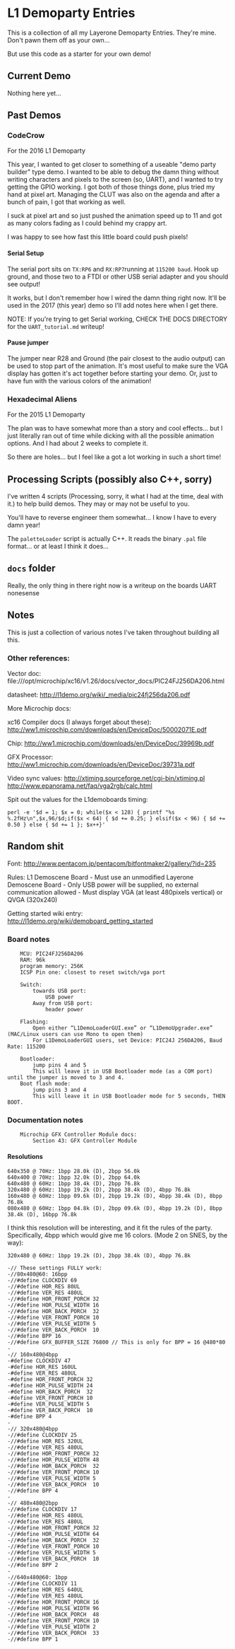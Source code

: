 # L1 Demoparty Entries

This is a collection of all my Layerone Demoparty Entries. They're mine. Don't pawn them off as your own...

But use this code as a starter for your own demo!


## Current Demo

Nothing here yet...

## Past Demos

### CodeCrow

For the 2016 L1 Demoparty

This year, I wanted to get closer to something of a useable "demo party builder" type demo. I wanted to be able to debug the damn thing without writing characters and pixels to the screen (so, UART), and I wanted to try getting the GPIO working. I got both of those things done, plus tried my hand at pixel art. Managing the CLUT was also on the agenda and after a bunch of pain, I got that working as well.

I suck at pixel art and so just pushed the animation speed up to 11 and got as many colors fading as I could behind my crappy art.

I was happy to see how fast this little board could push pixels!

#### Serial Setup

The serial port sits on `TX:RP6` and `RX:RP7`running at `115200 baud`. Hook up ground, and those two to a FTDI or other USB serial adapter and you should see output!

It works, but I don't remember how I wired the damn thing right now. It'll be used in the 2017 (this year) demo so I'll add notes here when I get there.

NOTE: If you're trying to get Serial working, CHECK THE DOCS DIRECTORY for the `UART_tutorial.md` writeup!

#### Pause jumper

The jumper near R28 and Ground (the pair closest to the audio output) can be used to stop part of the animation. It's most useful to make sure the VGA display has gotten it's act together before starting your demo. Or, just to have fun with the various colors of the animation!

### Hexadecimal Aliens

For the 2015 L1 Demoparty

The plan was to have somewhat more than a story and cool effects... but I just literally ran out of time while dicking with all the possible animation options. And I had about 2 weeks to complete it.

So there are holes... but I feel like a got a lot working in such a short time!

## Processing Scripts (possibly also C++, sorry)

I've written 4 scripts (Processing, sorry, it what I had at the time, deal with it.) to help build demos. They may or may not be useful to you.

You'll have to reverse engineer them somewhat... I know I have to every damn year!

The `paletteLoader` script is actually C++. It reads the binary `.pal` file format... or at least I think it does...

## `docs` folder

Really, the only thing in there right now is a writeup on the boards UART nonesense

## Notes

This is just a collection of various notes I've taken throughout building all this.


### Other references:

Vector doc:
file:///opt/microchip/xc16/v1.26/docs/vector_docs/PIC24FJ256DA206.html

datasheet:
http://l1demo.org/wiki/_media/pic24fj256da206.pdf

More Microchip docs:

xc16 Compiler docs (I always forget about these):
http://ww1.microchip.com/downloads/en/DeviceDoc/50002071E.pdf

Chip:
http://ww1.microchip.com/downloads/en/DeviceDoc/39969b.pdf

GFX Processor:
http://ww1.microchip.com/downloads/en/DeviceDoc/39731a.pdf

Video sync values:
http://xtiming.sourceforge.net/cgi-bin/xtiming.pl
http://www.epanorama.net/faq/vga2rgb/calc.html


Spit out the values for the L1demoboards timing:
```
perl -e '$d = 1; $x = 0; while($x < 128) { printf "%s %.2fHz\n",$x,96/$d;if($x < 64) { $d += 0.25; } elsif($x < 96) { $d += 0.50 } else { $d += 1 }; $x++}'
```



## Random shit

Font:
http://www.pentacom.jp/pentacom/bitfontmaker2/gallery/?id=235

Rules:
	L1 Demoscene Board
	- Must use an unmodified Layerone Demoscene Board
	- Only USB power will be supplied, no external communication allowed
	- Must display VGA (at least 480pixels vertical) or QVGA (320x240)


Getting started wiki entry:
	http://l1demo.org/wiki/demoboard_getting_started


### Board notes
```
	MCU: PIC24FJ256DA206
	RAM: 96k
	program memory: 256K
	ICSP Pin one: closest to reset switch/vga port

	Switch:
		towards USB port:
			USB power
		Away from USB port:
			header power

	Flashing:
		Open either “L1DemoLoaderGUI.exe” or “L1DemoUpgrader.exe” (MAC/Linux users can use Mono to open them)
		For L1DemoLoaderGUI users, set Device: PIC24J 256DA206, Baud Rate: 115200

	Bootloader:
		jump pins 4 and 5
		This will leave it in USB Bootloader mode (as a COM port) until the jumper is moved to 3 and 4.
	Boot flash mode:
		jump pins 3 and 4
		This will leave it in USB Bootloader mode for 5 seconds, THEN BOOT.
```

### Documentation notes
```
	Microchip GFX Controller Module docs:
		Section 43: GFX Controller Module
```


#### Resolutions
```
640x350 @ 70Hz: 1bpp 28.0k (D), 2bpp 56.0k
640x400 @ 70Hz: 1bpp 32.0k (D), 2bpp 64.0k
640x480 @ 60Hz: 1bpp 38.4k (D), 2bpp 76.8k
320x480 @ 60Hz: 1bpp 19.2k (D), 2bpp 38.4k (D), 4bpp 76.8k
160x480 @ 60Hz: 1bpp 09.6k (D), 2bpp 19.2k (D), 4bpp 38.4k (D), 8bpp 76.8k
080x480 @ 60Hz: 1bpp 04.8k (D), 2bpp 09.6k (D), 4bpp 19.2k (D), 8bpp 38.4k (D), 16bpp 76.8k
```

I think this resolution will be interesting, and it fit the rules of the party. Specifically, 4bpp which would give me 16 colors. (Mode 2 on SNES, by the way):

```
320x480 @ 60Hz: 1bpp 19.2k (D), 2bpp 38.4k (D), 4bpp 76.8k
```

```
-// These settings FULLY work:
-//80x480@60: 16bpp
-//#define CLOCKDIV 69
-//#define HOR_RES 80UL
-//#define VER_RES 480UL
-//#define HOR_FRONT_PORCH 32
-//#define HOR_PULSE_WIDTH 16
-//#define HOR_BACK_PORCH  32
-//#define VER_FRONT_PORCH 10
-//#define VER_PULSE_WIDTH 5
-//#define VER_BACK_PORCH  10
-//#define BPP 16
-//#define GFX_BUFFER_SIZE 76800 // This is only for BPP = 16 @480*80
-
-// 160x480@4bpp
-#define CLOCKDIV 47
-#define HOR_RES 160UL
-#define VER_RES 480UL
-#define HOR_FRONT_PORCH 32
-#define HOR_PULSE_WIDTH 24
-#define HOR_BACK_PORCH  32
-#define VER_FRONT_PORCH 10
-#define VER_PULSE_WIDTH 5
-#define VER_BACK_PORCH  10
-#define BPP 4
-
-// 320x480@4bpp
-//#define CLOCKDIV 25
-//#define HOR_RES 320UL
-//#define VER_RES 480UL
-//#define HOR_FRONT_PORCH 32
-//#define HOR_PULSE_WIDTH 48
-//#define HOR_BACK_PORCH  32
-//#define VER_FRONT_PORCH 10
-//#define VER_PULSE_WIDTH 5
-//#define VER_BACK_PORCH  10
-//#define BPP 4
-
-// 480x480@2bpp
-//#define CLOCKDIV 17
-//#define HOR_RES 480UL
-//#define VER_RES 480UL
-//#define HOR_FRONT_PORCH 32
-//#define HOR_PULSE_WIDTH 64
-//#define HOR_BACK_PORCH  32
-//#define VER_FRONT_PORCH 10
-//#define VER_PULSE_WIDTH 5
-//#define VER_BACK_PORCH  10
-//#define BPP 2
-
-//640x480@60: 1bpp
-//#define CLOCKDIV 11
-//#define HOR_RES 640UL
-//#define VER_RES 480UL
-//#define HOR_FRONT_PORCH 16
-//#define HOR_PULSE_WIDTH 96
-//#define HOR_BACK_PORCH  48
-//#define VER_FRONT_PORCH 10
-//#define VER_PULSE_WIDTH 2
-//#define VER_BACK_PORCH  33
-//#define BPP 1
```

